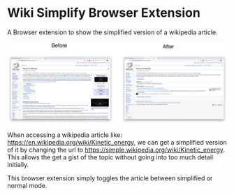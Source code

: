 # Wiki Simplify Browser Extension

A Browser extension to show the simplified version of a wikipedia article.

![example output](example_output.png)


When accessing a wikipedia article like: https://en.wikipedia.org/wiki/Kinetic_energy, we can get a simplified version of it
by changing the url to https://simple.wikipedia.org/wiki/Kinetic_energy.
This allows the get a gist of the topic without going into too much detail initially.

This browser extension simply toggles the article between simplified or normal mode.


